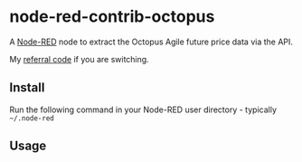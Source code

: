 node-red-contrib-octopus
========================

A <a href="https://nodered.org" target="_new">Node-RED</a> node to extract the Octopus Agile future price data via the API.

My [referral code](https://share.octopus.energy/mauve-bell-979) if you are switching.

Install
-------

Run the following command in your Node-RED user directory - typically `~/.node-red`


Usage
-----
